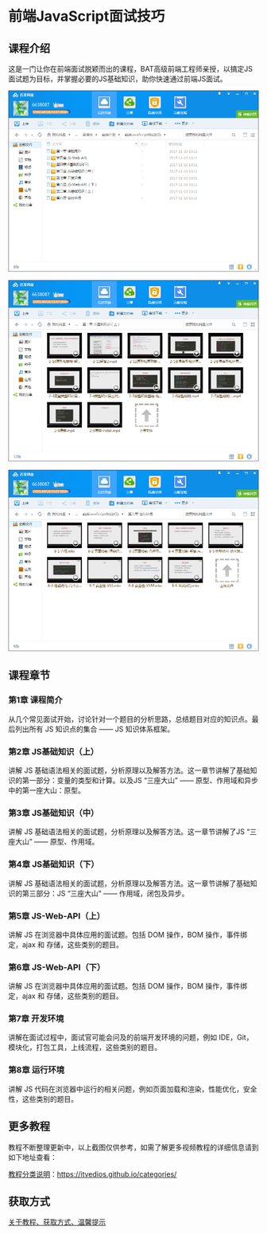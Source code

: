 # 前端JavaScript面试技巧

## 课程介绍

这是一门让你在前端面试脱颖而出的课程，BAT高级前端工程师亲授，以搞定JS面试题为目标，并掌握必要的JS基础知识，助你快速通过前端JS面试。

![](img/前端JavaScript面试技巧1.png)

![](img/前端JavaScript面试技巧2.png)

![](img/前端JavaScript面试技巧3.png)

## 课程章节

### 第1章 课程简介

从几个常见面试开始，讨论针对一个题目的分析思路，总结题目对应的知识点。最后列出所有 JS 知识点的集合 —— JS 知识体系框架。

### 第2章 JS基础知识（上）

讲解 JS 基础语法相关的面试题，分析原理以及解答方法。这一章节讲解了基础知识的第一部分：变量的类型和计算。以及JS “三座大山” —— 原型、作用域和异步中的第一座大山：原型。

### 第3章 JS基础知识（中）

讲解 JS 基础语法相关的面试题，分析原理以及解答方法。这一章节讲解了JS “三座大山” —— 原型、作用域。

### 第4章 JS基础知识（下）

讲解 JS 基础语法相关的面试题，分析原理以及解答方法。这一章节讲解了基础知识的第三部分：JS “三座大山” —— 作用域，闭包及异步。

### 第5章 JS-Web-API（上）

讲解 JS 在浏览器中具体应用的面试题。包括 DOM 操作，BOM 操作，事件绑定，ajax 和 存储，这些类别的题目。

### 第6章 JS-Web-API（下）

讲解 JS 在浏览器中具体应用的面试题。包括 DOM 操作，BOM 操作，事件绑定，ajax 和 存储，这些类别的题目。

### 第7章 开发环境

讲解在面试过程中，面试官可能会问及的前端开发环境的问题，例如 IDE，Git，模块化，打包工具，上线流程，这些类别的题目。

### 第8章 运行环境

讲解 JS 代码在浏览器中运行的相关问题，例如页面加载和渲染，性能优化，安全性，这些类别的题目。

## 更多教程

教程不断整理更新中，以上截图仅供参考，如需了解更多视频教程的详细信息请到如下地址查看：

[教程分类说明](https://itvedios.github.io/categories/)：<https://itvedios.github.io/categories/>

## 获取方式

[关于教程、获取方式、温馨提示](https://itvedios.github.io/about/)
